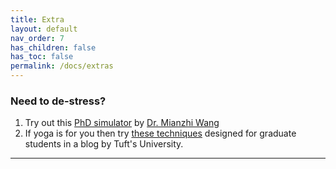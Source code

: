 ```yaml
---
title: Extra
layout: default
nav_order: 7
has_children: false
has_toc: false
permalink: /docs/extras
---
```

### Need to de-stress?
1. Try out this [PhD simulator](https://research.wmz.ninja/projects/phd/index.html) by [Dr. Mianzhi Wang](https://research.wmz.ninja/)
2. If yoga is for you then try [these techniques](https://sites.tufts.edu/asegrad/2019/01/02/stress-relieving-yoga-practice-for-grad-students/) designed for graduate students in a blog by Tuft's University.

----

[Just the Docs]: https://just-the-docs.github.io/just-the-docs/
[GitHub Pages]: https://docs.github.com/en/pages
[README]: https://github.com/just-the-docs/just-the-docs-template/blob/main/README.md
[Jekyll]: https://jekyllrb.com
[GitHub Pages / Actions workflow]: https://github.blog/changelog/2022-07-27-github-pages-custom-github-actions-workflows-beta/
[use this template]: https://github.com/just-the-docs/just-the-docs-template/generate
